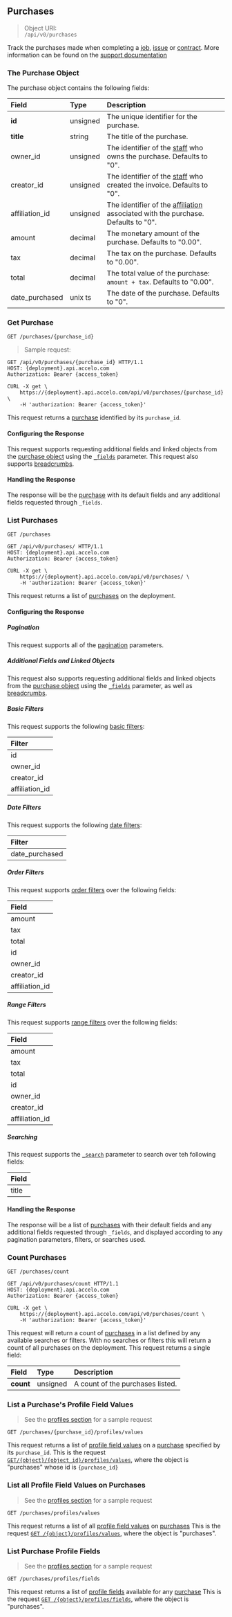 ## Purchases

> Object URI:  
`/api/v0/purchases`

Track the purchases made when completing a [job](#jobs-projects), [issue](#issues) or [contract](#contracts). More
information can be found on the [support documentation](https://help.accelo.com/guides/settings-and-configuration-guide/modules/purchases/)

### The Purchase Object
The purchase object contains the following fields:

| Field | Type | Description |
|:-|:-|:-|
| **id** | unsigned | The unique identifier for the purchase. |
| **title** | string | The title of the purchase. |
| owner_id | unsigned | The identifier of the [staff](#staff) who owns the purchase. Defaults to "0". |
| creator_id | unsigned | The identifier of the [staff](#staff) who created the invoice. Defaults to "0". |
| affiliation_id | unsigned | The identifier of the [affiliation](#affiliations) associated with the purchase. Defaults to "0". |
| amount  | decimal | The monetary amount of the purchase. Defaults to "0.00".|
| tax | decimal | The tax on the purchase. Defaults to "0.00". |
| total | decimal | The total value of the purchase: `amount + tax`. Defaults to "0.00". |
| date_purchased | unix ts | The date of the purchase. Defaults to "0". |







### Get Purchase
`GET /purchases/{purchase_id}`
> Sample request:

```http
GET /api/v0/purchases/{purchase_id} HTTP/1.1
HOST: {deployment}.api.accelo.com
Authorization: Bearer {access_token}
```

```shell
CURL -X get \
    https://{deployment}.api.accelo.com/api/v0/purchases/{purchase_id} \
    -H 'authorization: Bearer {access_token}'
```

This request returns a [purchase](#the-purchase-object) identified by its `purchase_id`.


#### Configuring the Response

This request supports requesting additional fields and linked objects from the [purchase object](#the-purchase-object)
using the [`_fields`](#configuring-the-response-fields) parameter. This request also supports 
[breadcrumbs](#configuring-the-response-breadcrumbs).


#### Handling the Response

The response will be the [purchase](#the-purchase-object) with its default fields and any additional fields
requested through `_fields`.






### List Purchases
`GET /purchases`

```http
GET /api/v0/purchases/ HTTP/1.1
HOST: {deployment}.api.accelo.com
Authorization: Bearer {access_token}
```

```shell
CURL -X get \
    https://{deployment}.api.accelo.com/api/v0/purchases/ \
    -H 'authorization: Bearer {access_token}'
```

This request returns a list of [purchases](#the-purchase-object) on the deployment.


#### Configuring the Response

##### Pagination

This request supports all of the [pagination](#configuring-the-response-pagination) parameters.


##### Additional Fields and Linked Objects

This request also supports requesting additional fields and linked objects from the [purchase object](#the-purchase-object) 
using the [`_fields`](#configuring-the-response-fields) parameter, as well as  [breadcrumbs](#configuring-the-response-breadcrumbs).


##### Basic Filters

This request supports the following [basic filters](#filters-basic-filters):

| Filter |
|:-|
| id |
| owner_id |
| creator_id |
| affiliation_id |


##### Date Filters

This request supports the following [date filters](#filters-date-filters):

| Filter |
|:-|
| date_purchased |


##### Order Filters

This request supports [order filters](#filters-order-filters) over the following fields:

| Field |
|:-|
| amount |
| tax |
| total |
| id |
| owner_id |
| creator_id |
| affiliation_id |


##### Range Filters

This request supports [range filters](#filters-range-filters) over the following fields:

| Field |
|:-|
| amount |
| tax |
| total |
| id |
| owner_id |
| creator_id |
| affiliation_id |


##### Searching

This request supports the [`_search`](#configuring-the-response-searching) parameter to search over teh following fields:

| Field |
|:-|
| title |


#### Handling the Response

The response will be a list of [purchases](#the-purchase-object) with their default fields and any additional fields
requested through `_fields`, and displayed according to any pagination parameters, filters, or searches used.






### Count Purchases
`GET /purchases/count`

```http
GET /api/v0/purchases/count HTTP/1.1
HOST: {deployment}.api.accelo.com
Authorization: Bearer {access_token}
```

```shell
CURL -X get \
    https://{deployment}.api.accelo.com/api/v0/purchases/count \
    -H 'authorization: Bearer {access_token}'
```

This request will return a count of [purchases](#the-purchase-object) in a list defined by any available searches or
filters. With no searches or filters this will return a count of all purchases on the deployment. This request returns a
single field:

| Field | Type | Description |
|:-|:-|:-|
| **count** | unsigned | A count of the purchases listed. |





### List a Purchase's Profile Field Values
> See the [profiles section](#retrieve-a-list-of-profile-values) for a sample request

`GET /purchases/{purchase_id}/profiles/values`

This request returns a list of [profile field values](#the-profile-value-object) on a [purchase](#the-purchase-object)
specified by its `purchase_id`. This is the request   [`GET/{object}/{object_id}/profiles/values`](#retrieve-a-list-of-profile-values), 
where the object is "purchases" whose id is `{purchase_id}`





### List all Profile Field Values on Purchases
> See the [profiles section](#list-profile-values) for a sample request

`GET /purchases/profiles/values`

This request returns a list of all [profile field values](#the-profile-value-object) on [purchases](#the-purchase-object)
This is the request [`GET /{object}/profiles/values`](#list-profile-values), where the object is "purchases".





### List Purchase Profile Fields
> See the [profiles section](#retrieve-a-list-of-profile-fields) for a sample request

`GET /purchases/profiles/fields`

This request returns a list of [profile fields](#the-profile-field-object) available for any [purchase](#the-purchase-object)
This is the request [`GET /{object}/profiles/fields`](#list-profile-fields), where the object is "purchases".
